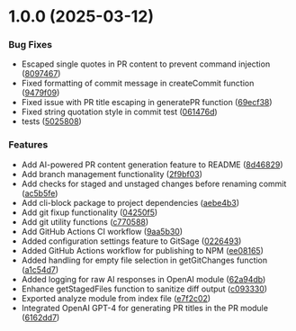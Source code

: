 # 1.0.0 (2025-03-12)


### Bug Fixes

* Escaped single quotes in PR content to prevent command injection ([8097467](https://github.com/silvandiepen/gitsage/commit/8097467c2dafc43e857b409a44d8b948a65a430f))
* Fixed formatting of commit message in createCommit function ([9479f09](https://github.com/silvandiepen/gitsage/commit/9479f09db16ebafdcf21d80d642af551492d1c8a))
* Fixed issue with PR title escaping in generatePR function ([69ecf38](https://github.com/silvandiepen/gitsage/commit/69ecf388b482df32bc57f5843ae868f072f7c564))
* Fixed string quotation style in commit test ([061476d](https://github.com/silvandiepen/gitsage/commit/061476dc7d2cf96db94e5515fb4e5efa67c3b984))
* tests ([5025808](https://github.com/silvandiepen/gitsage/commit/502580816ec35f06c22969e18a32130f69cb4865))


### Features

* Add AI-powered PR content generation feature to README ([8d46829](https://github.com/silvandiepen/gitsage/commit/8d46829ce40ec1093f9f2bec96413cca4df302f8))
* Add branch management functionality ([2f9bf03](https://github.com/silvandiepen/gitsage/commit/2f9bf03d3a90686cb963760c652d97c092b3f6fc))
* Add checks for staged and unstaged changes before renaming commit ([ac5b5fe](https://github.com/silvandiepen/gitsage/commit/ac5b5fe8a0ca05d17e3c2812ee5928f97995f03d))
* Add cli-block package to project dependencies ([aebe4b3](https://github.com/silvandiepen/gitsage/commit/aebe4b3bd10d30a8c99070b4859b83e1f30baf58))
* Add git fixup functionality ([04250f5](https://github.com/silvandiepen/gitsage/commit/04250f59d64bd9caa8c5e60f69814184479c86d3))
* Add git utility functions ([c770588](https://github.com/silvandiepen/gitsage/commit/c77058867b4d842a75678157aa74847c14b8de40))
* Add GitHub Actions CI workflow ([9aa5b30](https://github.com/silvandiepen/gitsage/commit/9aa5b30e485b46899f4cf2966a20b720ffe6a33c))
* Added configuration settings feature to GitSage ([0226493](https://github.com/silvandiepen/gitsage/commit/02264935f2b5defa04fba39523cbed4b2df3b3ce))
* Added GitHub Actions workflow for publishing to NPM ([ee08165](https://github.com/silvandiepen/gitsage/commit/ee08165d140cae7367e8b603a37c7f0275781804))
* Added handling for empty file selection in getGitChanges function ([a1c54d7](https://github.com/silvandiepen/gitsage/commit/a1c54d77e902135579fa970ddeba9e038bb30992))
* Added logging for raw AI responses in OpenAI module ([62a94db](https://github.com/silvandiepen/gitsage/commit/62a94dbef5d208dbcdb7ee33ccd26fbbe7ebf01f))
* Enhance getStagedFiles function to sanitize diff output ([c093330](https://github.com/silvandiepen/gitsage/commit/c09333033c32d8db6551a4d0963dcf2300705fa1))
* Exported analyze module from index file ([e7f2c02](https://github.com/silvandiepen/gitsage/commit/e7f2c024ab2a176cd23cab3740bb9a32fa585da0))
* Integrated OpenAI GPT-4 for generating PR titles in the PR module ([6162dd7](https://github.com/silvandiepen/gitsage/commit/6162dd73106d2ab78cecfe1598f1200408019d4d))
